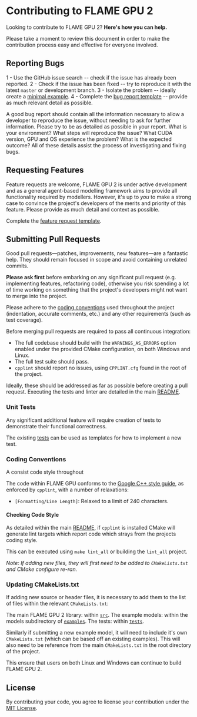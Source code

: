 # Contributing to FLAME GPU 2

Looking to contribute to FLAME GPU 2? **Here's how you can help.**

Please take a moment to review this document in order to make the contribution process easy and effective for everyone involved.

## Reporting Bugs

1 - Use the GitHub issue search -- check if the issue has already been reported.
2 - Check if the issue has been fixed -- try to reproduce it with the latest `master` or development branch.
3 - Isolate the problem -- ideally create a [minimal example](https://stackoverflow.com/help/minimal-reproducible-example).
4 - Complete the [bug report template](https://github.com/FLAMEGPU/FLAMEGPU2_dev/issues/new?template=bug_report.md&title=[BugReport]) -- provide as much relevant detail as possible.

A good bug report should contain all the information necessary to allow a developer to reproduce the issue, without needing to ask for further information.
Please try to be as detailed as possible in your report. What is your environment? What steps will reproduce the issue? What CUDA version, GPU and OS experience the problem? What is the expected outcome?
All of these details assist the process of investigating and fixing bugs.

## Requesting Features

Feature requests are welcome, FLAME GPU 2 is under active development and as a general agent-based modelling framework aims to provide all functionality required by modellers. However, it's up to *you* to make a strong case to convince the project's developers of the merits and priority of this feature. Please provide as much detail and context as possible.

Complete the [feature request template](https://github.com/FLAMEGPU/FLAMEGPU2_dev/issues/new?template=feature_request.md&title=[FeatureReq]).

## Submitting Pull Requests

Good pull requests—patches, improvements, new features—are a fantastic help. They should remain focused in scope and avoid containing unrelated commits.

**Please ask first** before embarking on any significant pull request (e.g. implementing features, refactoring code), otherwise you risk spending a lot of time working on something that the project's developers might not want to merge into the project.

Please adhere to the [coding conventions](#Coding-Conventions) used throughout the project (indentation, accurate comments, etc.) and any other requirements (such as test coverage).

Before merging pull requests are required to pass all continuous integration:

* The full codebase should build with the `WARNINGS_AS_ERRORS` option enabled under the provided CMake configuration, on both Windows and Linux.
* The full test suite should pass.
* `cpplint` should report no issues, using `CPPLINT.cfg` found in the root of the project.

Ideally, these should be addressed as far as possible before creating a pull request. Executing the tests and linter are detailed in the main [README](README.md).

### Unit Tests

Any significant additional feature will require creation of tests to demonstrate their functional correctness.

The existing [tests](tree/master/tests) can be used as templates for how to implement a new test.


### Coding Conventions

A consist code style throughout

The code within FLAME GPU conforms to the [Google C++ style guide](https://google.github.io/styleguide/cppguide.html), as enforced by `cpplint`, with a number of relaxations:

* `[Formatting/Line Length]`: Relaxed to a limit of 240 characters.

<!--### Naming Conventions
??????
--->

#### Checking Code Style

As detailed within the main [README](README.md), if `cpplint` is installed CMake will generate lint targets which report code which strays from the projects coding style.

This can be executed using `make lint_all` or building the `lint_all` project.

*Note: If adding new files, they will first need to be added to `CMakeLists.txt` and CMake configure re-ran.*

### Updating CMakeLists.txt

If adding new source or header files, it is necessary to add them to the list of files within the relevant `CMakeLists.txt`:

The main FLAME GPU 2 library: within [`src`](tree/master/src).
The example models: within the models subdirectory of [`examples`](tree/master/examples).
The tests: within [`tests`](tree/master/tests).

Similarly if submitting a new example model, it will need to include it's own `CMakeLists.txt` (which can be based off an existing examples). This will also need to be reference from the main `CMakeLists.txt` in the root directory of the project.

This ensure that users on both Linux and Windows can continue to build FLAME GPU 2.

## License
By contributing your code, you agree to license your contribution under the [MIT License](LICENSE).